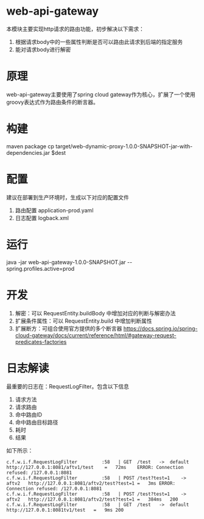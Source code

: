 # web-api-gateway
本模块主要实现http请求的路由功能，初步解决以下需求：
1. 根据请求body中的一些属性判断是否可以路由此请求到后端的指定服务
2. 能对请求body进行解密

# 原理
web-api-gateway主要使用了spring cloud gateway作为核心，扩展了一个使用groovy表达式作为路由条件的断言器。

# 构建
maven package
cp target/web-dynamic-proxy-1.0.0-SNAPSHOT-jar-with-dependencies.jar $dest

# 配置
建议在部署到生产环境时，生成以下对应的配置文件
1. 路由配置 application-prod.yaml
2. 日志配置 logback.xml

# 运行
java -jar web-api-gateway-1.0.0-SNAPSHOT.jar --spring.profiles.active=prod 

# 开发
1. 解密：可以 RequestEntity.buildBody 中增加对应的判断与解密办法
2. 扩展条件属性：可以 RequestEntity.build 中增加判断属性
3. 扩展断方：可组合使用官方提供的多个断言器 https://docs.spring.io/spring-cloud-gateway/docs/current/reference/html/#gateway-request-predicates-factories

# 日志解读
最重要的日志在：RequestLogFilter。包含以下信息
1. 请求方法
2. 请求路由
3. 命中路由ID
4. 命中路由目标路径
5. 耗时
6. 结果

如下所示：
```
c.f.w.i.f.RequestLogFilter         :58   | GET	/test	->	default	http://127.0.0.1:8081/aftv1/test	=	72ms	ERROR: Connection refused: /127.0.0.1:8081
c.f.w.i.f.RequestLogFilter         :58   | POST	/test?test=1	->	aftv2	http://127.0.0.1:8081/aftv2/test?test=1	=	3ms	ERROR: Connection refused: /127.0.0.1:8081
c.f.w.i.f.RequestLogFilter         :58   | POST	/test?test=1	->	aftv2	http://127.0.0.1:8081/aftv2/test?test=1	=	384ms	200
c.f.w.i.f.RequestLogFilter         :58   | GET	/test	->	default	http://127.0.0.1:8081tv1/test	=	9ms	200
```
